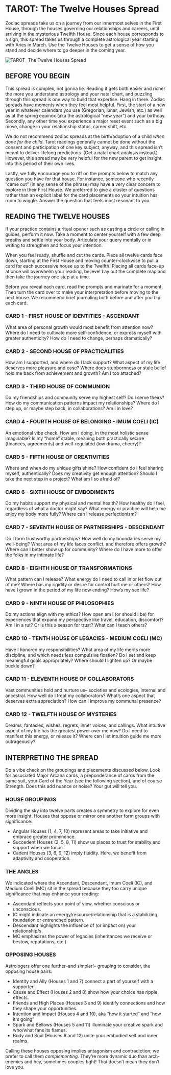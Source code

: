 # TAROT: The Twelve Houses Spread

Zodiac spreads take us on a journey from our innermost selves in the First House, through the houses governing our relationships and careers, until arriving in the mysterious Twelfth House. Since each house corresponds to a sign, this spread takes us through a complete astrological year starting with Aries in March. Use the Twelve Houses to get a sense of how you stand and decide where to go deeper in the coming year.

![TAROT_ The Twelve Houses Spread](https://github.com/micaelaneus/strength-as-ccoty/assets/5696026/9c6b1f36-c5d5-444d-b9f5-dd669d59a1c9)

## BEFORE YOU BEGIN

This spread is complex, not gonna lie. Reading it gets both easier and richer the more you understand astrology and your natal chart, and puzzling through this spread is one way to build that expertise. Hang in there.
Zodiac spreads have moments when they feel most helpful. First, the start of a new year in whatever calendars you use (Gregorian, lunar, Jewish, etc.) as well as at the spring equinox (aka the astrological “new year”) and your birthday. Secondly, any other time you experience a major reset event such as a big move, change in your relationship status, career shift, etc.

We do not recommend zodiac spreads at the birth/adoption of a child *when done for the child.* Tarot readings generally cannot be done without the consent and participation of one key subject, anyway, and this spread isn’t meant to deliver lifelong predictions. (Get a natal chart analysis instead.) However, this spread may be very helpful for the new parent to get insight into this period of their own lives.

Lastly, we fully encourage you to riff on the prompts below to match any question you have for that house. For instance, someone who recently “came out” (in any sense of the phrase) may have a very clear concern to explore in their First House. We preferred to give a cluster of questions rather than an explicit label for the card placements so your intuition has room to wiggle. Answer the question that feels most resonant to you.

## READING THE TWELVE HOUSES

If your practice contains a ritual opener such as casting a circle or calling in guides, perform it now. Take a moment to center yourself with a few deep breaths and settle into your body. Articulate your query mentally or in writing to strengthen and focus your intention.

When you feel ready, shuffle and cut the cards. Place all twelve cards face down, starting at the First House and moving counter-clockwise to pull a card for each successive house up to the Twelfth. Placing all cards face-up at once will overwhelm your reading, believe! Lay out the complete map and then take the journey one step at a time.

Before you reveal each card, read the prompts and marinate for a moment. Then turn the card over to make your interpretation before moving to the next house. We recommend brief journaling both before and after you flip each card.

### CARD 1 - FIRST HOUSE OF IDENTITIES - ASCENDANT

What area of personal growth would most benefit from attention now? Where do I need to cultivate more self-confidence, or express myself with greater authenticity? How do I need to change, perhaps dramatically?

### CARD 2 - SECOND HOUSE OF PRACTICALITIES

How am I supported, and where do I lack support? What aspect of my life deserves more pleasure and ease? Where does stubbornness or stale belief hold me back from achievement and growth? Am I too attached?

### CARD 3 - THIRD HOUSE OF COMMUNION

Do my friendships and community serve my highest self? Do I serve theirs? How do my communication patterns impact my relationships? Where do I step up, or maybe step back, in collaborations? Am I in love?

### CARD 4 - FOURTH HOUSE OF BELONGING - IMUM COELI (IC)

An emotional vibe check. How am I doing, in the most holistic sense imaginable? Is my “home” stable, meaning both practically secure (finances, agreements) and well-regulated (low drama, cheery)?

### CARD 5 - FIFTH HOUSE OF CREATIVITIES

Where and when do my unique gifts shine? How confident do I feel sharing myself, authentically? Does my creativity get enough attention? Should I take the next step in a project? What am I so afraid of?

### CARD 6 - SIXTH HOUSE OF EMBODIMENTS

Do my habits support my physical and mental health? How healthy do I feel, regardless of what a doctor might say? What energy or practice will help me enjoy my body more fully? Where can I release perfectionism?

### CARD 7 - SEVENTH HOUSE OF PARTNERSHIPS - DESCENDANT

Do I form trustworthy partnerships? How well do my boundaries serve my well-being? What area of my life faces conflict, and therefore offers growth? Where can I better show up for community? Where do I have more to offer the folks in my intimate life?

### CARD 8 - EIGHTH HOUSE OF TRANSFORMATIONS

What pattern can I release? What energy do I need to call in or let flow out of me? Where has my rigidity or desire for control hurt me or others? How have I grown in the period of my life now ending? How’s my sex life?

### CARD 9 - NINTH HOUSE OF PHILOSOPHIES

Do my actions align with my ethics? How open am I (or should I be) for experiences that expand my perspective like travel, education, discomfort? Am I in a rut? Or is this a season for trust? What can I teach others?

### CARD 10 - TENTH HOUSE OF LEGACIES - MEDIUM COELI (MC)

Have I honored my responsibilities? What area of my life merits more discipline, and which needs less compulsive fixation? Do I set and keep meaningful goals appropriately? Where should I lighten up? Or maybe buckle down?

### CARD 11 - ELEVENTH HOUSE OF COLLABORATORS

Vast communities hold and nurture us– societies and ecologies, internal and ancestral. How well do I treat my collaborators? What’s one aspect that deserves extra appreciation? How can I improve my communal presence?

### CARD 12 - TWELFTH HOUSE OF MYSTERIES

Dreams, fantasies, wishes, regrets, inner voices, and callings. What intuitive aspect of my life has the greatest power over me now? Do I need to manifest this energy, or release it? Where can I let intuition guide me more outrageously?

## INTERPRETING THE SPREAD

Do a vibe check on the groupings and placements discussed below. Look for associated Major Arcana cards, a preponderance of cards from the same suit, your Card of the Year (see the following section), and of course Strength. Does this add nuance or noise? Your gut will tell you.

### HOUSE GROUPINGS

Dividing the sky into twelve parts creates a symmetry to explore for even more insight. Houses that oppose or mirror one another form groups with significance:

* Angular Houses (1, 4, 7, 10) represent areas to take initiative and embrace greater prominence.
* Succedent Houses (2, 5, 8, 11) show us places to trust for stability and support when we focus.
* Cadent Houses (3, 6, 9, 12) imply fluidity. Here, we benefit from adaptivity and cooperation.

### THE ANGLES

We indicated where the Ascendant, Descendant, Imum Coeli (IC), and Medium Coeli (MC) sit in the spread because they too carry unique significance that may enhance your reading:

* Ascendant reflects your point of view, whether conscious or unconscious.
* IC might indicate an energy/resource/relationship that is a stabilizing foundation or entrenched pattern.
* Descendant highlights the influence of (or impact on) your relationship/s.
* MC emphasizes the power of legacies (inheritances we receive or bestow, reputations, etc.)

### OPPOSING HOUSES

Astrologers offer one further–and simpler!– grouping to consider, the opposing house pairs:

* Identity and Ally (Houses 1 and 7) connect a part of yourself with a supporter.
* Cause and Effect (Houses 2 and 8) show how your choice has ripple effects.
* Friends and High Places (Houses 3 and 9) identify connections and how they shape your opportunities.
* Intention and Impact (Houses 4 and 10), aka “how it started” and “how it's going”
* Spark and Bellows (Houses 5 and 11) illuminate your creative spark and who/what fans its flames.
* Body and Soul (Houses 6 and 12) unite your embodied self and inner realms.

Calling these houses opposing implies antagonism and contradiction; we prefer to call them *complementing*. They’re more dynamic duo than arch-enemies and hey, sometimes couples fight! That doesn’t mean they don’t love you.
